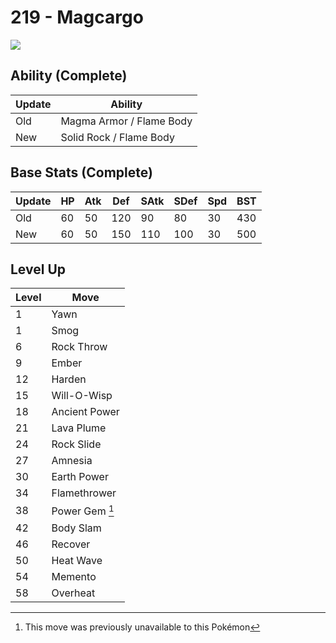 # 219 - Magcargo
![][219]

## Ability (Complete)

Update | Ability
---    | ---
Old    | Magma Armor / Flame Body
New    | Solid Rock / Flame Body

## Base Stats (Complete)

Update | HP | Atk | Def | SAtk | SDef | Spd | BST
---    | ---| --- | --- | ---  | ---  | --- | ---
Old    | 60 |  50 |  120 |  90  |  80  |  30  |  430
New    | 60 |  50 |  150 |  110  |  100  |  30  |  500

## Level Up

Level | Move
---   | ---
  1   | Yawn
  1   | Smog
  6   | Rock Throw
  9   | Ember
 12   | Harden
 15   | Will-O-Wisp
 18   | Ancient Power
 21   | Lava Plume
 24   | Rock Slide
 27   | Amnesia
 30   | Earth Power
 34   | Flamethrower
 38   | Power Gem [^1]
 42   | Body Slam
 46   | Recover
 50   | Heat Wave
 54   | Memento
 58   | Overheat



[219]: ../img/pokemon/219.png

[^1]: This move was previously unavailable to this Pokémon